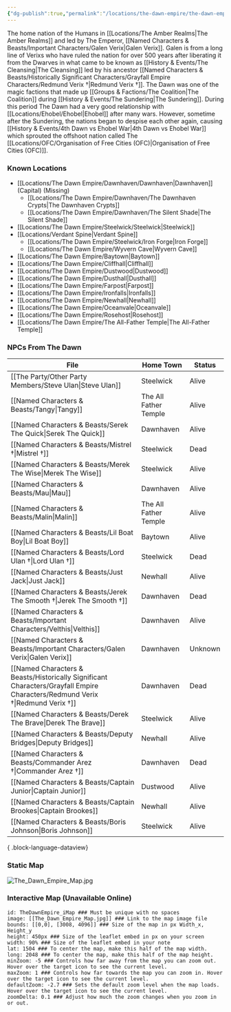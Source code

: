 ```yaml
---
{"dg-publish":true,"permalink":"/locations/the-dawn-empire/the-dawn-empire/","updated":"2025-01-14T21:03:47.558+00:00"}
---
```


The home nation of the Humans in [[Locations/The Amber Realms\|The Amber Realms]] and led by The Emperor, [[Named Characters & Beasts/Important Characters/Galen Verix\|Galen Verix]]. Galen is from a long line of Verixs who have ruled the nation for over 500 years after liberating it from the Dwarves in what came to be known as [[History & Events/The Cleansing\|The Cleansing]] led by his ancestor [[Named Characters & Beasts/Historically Significant  Characters/Grayfall Empire Characters/Redmund Verix †\|Redmund Verix †]]. The Dawn was one of the magic factions that made up [[Groups & Factions/The Coalition\|The Coalition]] during [[History & Events/The Sundering\|The Sundering]]. During this period The Dawn had a very good relationship with [[Locations/Ehobel/Ehobel\|Ehobel]] after many wars. However, sometime after the Sundering, the nations began to despise each other again, causing [[History & Events/4th Dawn vs Ehobel War\|4th Dawn vs Ehobel War]] which sprouted the offshoot nation called The [[Locations/OFC/Organisation of Free Cities (OFC)\|Organisation of Free Cities (OFC)]].

### Known Locations
- [[Locations/The Dawn Empire/Dawnhaven/Dawnhaven\|Dawnhaven]] (Capital) (Missing)
	- [[Locations/The Dawn Empire/Dawnhaven/The Dawnhaven Crypts\|The Dawnhaven Crypts]]
	- [[Locations/The Dawn Empire/Dawnhaven/The Silent Shade\|The Silent Shade]]
- [[Locations/The Dawn Empire/Steelwick/Steelwick\|Steelwick]]
- [[Locations/Verdant Spine\|Verdant Spine]]
	- [[Locations/The Dawn Empire/Steelwick/Iron Forge\|Iron Forge]]
	- [[Locations/The Dawn Empire/Wyvern Cave\|Wyvern Cave]]
- [[Locations/The Dawn Empire/Baytown\|Baytown]]
- [[Locations/The Dawn Empire/Cliffhall\|Cliffhall]]
- [[Locations/The Dawn Empire/Dustwood\|Dustwood]]
- [[Locations/The Dawn Empire/Dusthall\|Dusthall]]
- [[Locations/The Dawn Empire/Farpost\|Farpost]]
- [[Locations/The Dawn Empire/Ironfalls\|Ironfalls]] 
- [[Locations/The Dawn Empire/Newhall\|Newhall]]
- [[Locations/The Dawn Empire/Oceanvale\|Oceanvale]]
- [[Locations/The Dawn Empire/Rosehost\|Rosehost]]
- [[Locations/The Dawn Empire/The All-Father Temple\|The All-Father Temple]]

### NPCs From The Dawn
| File                                                                                                                              | Home Town             | Status  |
| --------------------------------------------------------------------------------------------------------------------------------- | --------------------- | ------- |
| [[The Party/Other Party Members/Steve Ulan\|Steve Ulan]]                                                                       | Steelwick             | Alive   |
| [[Named Characters & Beasts/Tangy\|Tangy]]                                                                                     | The All Father Temple | Alive   |
| [[Named Characters & Beasts/Serek The Quick\|Serek The Quick]]                                                                 | Dawnhaven             | Alive   |
| [[Named Characters & Beasts/Mistrel †\|Mistrel †]]                                                                             | Steelwick             | Dead    |
| [[Named Characters & Beasts/Merek The Wise\|Merek The Wise]]                                                                   | Steelwick             | Alive   |
| [[Named Characters & Beasts/Mau\|Mau]]                                                                                         | Dawnhaven             | Alive   |
| [[Named Characters & Beasts/Malin\|Malin]]                                                                                     | The All Father Temple | Alive   |
| [[Named Characters & Beasts/Lil Boat Boy\|Lil Boat Boy]]                                                                       | Baytown               | Alive   |
| [[Named Characters & Beasts/Lord Ulan †\|Lord Ulan †]]                                                                         | Steelwick             | Dead    |
| [[Named Characters & Beasts/Just Jack\|Just Jack]]                                                                             | Newhall               | Alive   |
| [[Named Characters & Beasts/Jerek The Smooth †\|Jerek The Smooth †]]                                                           | Dawnhaven             | Dead    |
| [[Named Characters & Beasts/Important Characters/Velthis\|Velthis]]                                                            | Dawnhaven             | Alive   |
| [[Named Characters & Beasts/Important Characters/Galen Verix\|Galen Verix]]                                                    | Dawnhaven             | Unknown |
| [[Named Characters & Beasts/Historically Significant  Characters/Grayfall Empire Characters/Redmund Verix †\|Redmund Verix †]] | Dawnhaven             | Dead    |
| [[Named Characters & Beasts/Derek The Brave\|Derek The Brave]]                                                                 | Steelwick             | Alive   |
| [[Named Characters & Beasts/Deputy Bridges\|Deputy Bridges]]                                                                   | Newhall               | Alive   |
| [[Named Characters & Beasts/Commander Arez †\|Commander Arez †]]                                                               | Dawnhaven             | Dead    |
| [[Named Characters & Beasts/Captain Junior\|Captain Junior]]                                                                   | Dustwood              | Alive   |
| [[Named Characters & Beasts/Captain Brookes\|Captain Brookes]]                                                                 | Newhall               | Alive   |
| [[Named Characters & Beasts/Boris Johnson\|Boris Johnson]]                                                                     | Steelwick             | Alive   |

{ .block-language-dataview}

### Static Map
![The_Dawn_Empire_Map.jpg](/img/user/Admin/Attachments/The_Dawn_Empire_Map.jpg)

### Interactive Map (Unavailable Online)
```leaflet  
id: TheDawnEmpire_iMap ### Must be unique with no spaces  
image: [[The_Dawn_Empire_Map.jpg]] ### Link to the map image file  
bounds: [[0,0], [3008, 4096]] ### Size of the map in px Width_x, Height_y  
height: 450px ### Size of the leaflet embed in px on your screen  
width: 90% ### Size of the leaflet embed in your note  
lat: 1504 ### To center the map, make this half of the map width.  
long: 2048 ### To center the map, make this half of the map height.  
minZoom: -5 ### Controls how far away from the map you can zoom out. Hover over the target icon to see the current level.  
maxZoom: 1 ### Controls how far towards the map you can zoom in. Hover over the target icon to see the current level.  
defaultZoom: -2.7 ### Sets the default zoom level when the map loads. Hover over the target icon to see the current level.  
zoomDelta: 0.1 ### Adjust how much the zoom changes when you zoom in or out.
```

